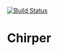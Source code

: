 [![Build Status](https://travis-ci.org/igs-code/Chirper.svg?branch=master)](https://travis-ci.org/igs-code/Chirper)
# Chirper
